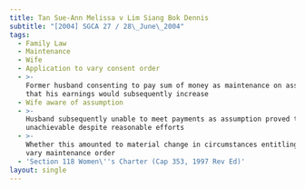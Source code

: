 ```yaml
---
title: Tan Sue-Ann Melissa v Lim Siang Bok Dennis
subtitle: "[2004] SGCA 27 / 28\_June\_2004"
tags:
  - Family Law
  - Maintenance
  - Wife
  - Application to vary consent order
  - >-
    Former husband consenting to pay sum of money as maintenance on assumption
    that his earnings would subsequently increase
  - Wife aware of assumption
  - >-
    Husband subsequently unable to meet payments as assumption proved to be
    unachievable despite reasonable efforts
  - >-
    Whether this amounted to material change in circumstances entitling court to
    vary maintenance order
  - 'Section 118 Women\''s Charter (Cap 353, 1997 Rev Ed)'
layout: single
---
```


